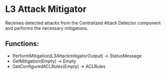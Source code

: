 # L3 Attack Mitigator

Receives detected attacks from the Centralized Attack Detector component and performs the necessary mitigations.

## Functions:
- PerformMitigation(L3AttackmitigatorOutput) -> StatusMessage
- GetMitigation(Empty) -> Empty
- GetConfiguredACLRules(Empty) -> ACLRules
